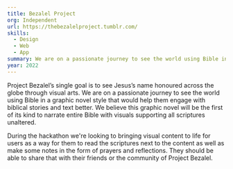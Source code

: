 ```yaml
---
title: Bezalel Project
org: Independent
url: https://thebezalelproject.tumblr.com/
skills:
  - Design
  - Web
  - App
summary: We are on a passionate journey to see the world using Bible in a graphic novel style that would help them engage with biblical stories and text better.
year: 2022
---
```


Project Bezalel’s single goal is to see Jesus’s name honoured across the globe through visual arts. We are on a passionate journey to see the world using Bible in a graphic novel style that would help them engage with biblical stories and text better. We believe this graphic novel will be the first of its kind to narrate entire Bible with visuals supporting all scriptures unaltered.

During the hackathon we're looking to bringing visual content to life for users as a way for them to read the scriptures next to the content as well as make some notes in the form of prayers and reflections. They should be able to share that with their friends or the community of Project Bezalel.
